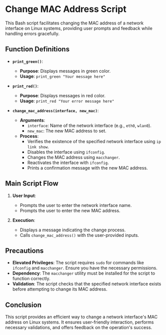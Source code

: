 # Change MAC Address Script

This Bash script facilitates changing the MAC address of a network interface on Linux systems, providing user prompts and feedback while handling errors gracefully.

## Function Definitions

- **`print_green()`**:
  - **Purpose**: Displays messages in green color.
  - **Usage**: `print_green "Your message here"`

- **`print_red()`**:
  - **Purpose**: Displays messages in red color.
  - **Usage**: `print_red "Your error message here"`

- **`change_mac_address(interface, new_mac)`**:
  - **Arguments**:
    - `interface`: Name of the network interface (e.g., `eth0`, `wlan0`).
    - `new_mac`: The new MAC address to set.
  - **Process**:
    - Verifies the existence of the specified network interface using `ip link show`.
    - Disables the interface using `ifconfig`.
    - Changes the MAC address using `macchanger`.
    - Reactivates the interface with `ifconfig`.
    - Prints a confirmation message with the new MAC address.

## Main Script Flow

1. **User Input**:
   - Prompts the user to enter the network interface name.
   - Prompts the user to enter the new MAC address.
   
2. **Execution**:
   - Displays a message indicating the change process.
   - Calls `change_mac_address()` with the user-provided inputs.

## Precautions

- **Elevated Privileges**: The script requires `sudo` for commands like `ifconfig` and `macchanger`. Ensure you have the necessary permissions.
- **Dependency**: The `macchanger` utility must be installed for the script to function correctly.
- **Validation**: The script checks that the specified network interface exists before attempting to change its MAC address.

## Conclusion

This script provides an efficient way to change a network interface's MAC address on Linux systems. It ensures user-friendly interaction, performs necessary validations, and offers feedback on the operation's success.
